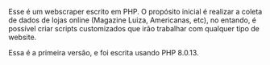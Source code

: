 Esse é um webscraper escrito em PHP. O propósito inicial é realizar a coleta de dados de lojas online (Magazine Luiza, Americanas, etc), no entando, é possível criar scripts customizados que irão trabalhar com qualquer tipo de website.

Essa é a primeira versão, e foi escrita usando PHP 8.0.13.
